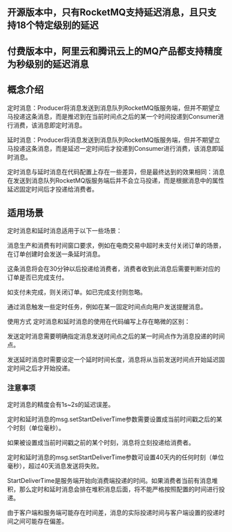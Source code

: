## 开源版本中，只有RocketMQ支持延迟消息，且只支持18个特定级别的延迟
## 付费版本中，阿里云和腾讯云上的MQ产品都支持精度为秒级别的延迟消息

## 概念介绍

定时消息：Producer将消息发送到消息队列RocketMQ版服务端，但并不期望立马投递这条消息，而是推迟到在当前时间点之后的某一个时间投递到Consumer进行消费，该消息即定时消息。

延时消息：Producer将消息发送到消息队列RocketMQ版服务端，但并不期望立马投递这条消息，而是延迟一定时间后才投递到Consumer进行消费，该消息即延时消息。

定时消息与延时消息在代码配置上存在一些差异，但是最终达到的效果相同：消息在发送到消息队列RocketMQ版服务端后并不会立马投递，而是根据消息中的属性延迟固定时间后才投递给消费者。

## 适用场景

定时消息和延时消息适用于以下一些场景：

消息生产和消费有时间窗口要求，例如在电商交易中超时未支付关闭订单的场景，在订单创建时会发送一条延时消息。

这条消息将会在30分钟以后投递给消费者，消费者收到此消息后需要判断对应的订单是否已完成支付。

如支付未完成，则关闭订单。如已完成支付则忽略。

通过消息触发一些定时任务，例如在某一固定时间点向用户发送提醒消息。

使用方式
定时消息和延时消息的使用在代码编写上存在略微的区别：

发送定时消息需要明确指定消息发送时间点之后的某一时间点作为消息投递的时间点。

发送延时消息时需要设定一个延时时间长度，消息将从当前发送时间点开始延迟固定时间之后才开始投递。

### 注意事项
定时消息的精度会有1s~2s的延迟误差。

定时和延时消息的msg.setStartDeliverTime参数需要设置成当前时间戳之后的某个时刻（单位毫秒）。

如果被设置成当前时间戳之前的某个时刻，消息将立刻投递给消费者。

定时和延时消息的msg.setStartDeliverTime参数可设置40天内的任何时刻（单位毫秒），超过40天消息发送将失败。

StartDeliverTime是服务端开始向消费端投递的时间。如果消费者当前有消息堆积，那么定时和延时消息会排在堆积消息后面，将不能严格按照配置的时间进行投递。

由于客户端和服务端可能存在时间差，消息的实际投递时间与客户端设置的投递时间之间可能存在偏差。
